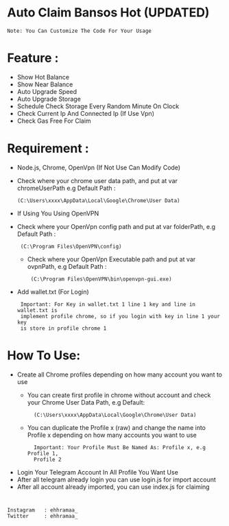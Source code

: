 # Auto Claim Bansos Hot (UPDATED)

    Note: You Can Customize The Code For Your Usage

# Feature : 
 <!-- - Show Near Balance -->
 - Show Hot Balance
 - Show Near Balance
 - Auto Upgrade Speed
 - Auto Upgrade Storage
 - Schedule Check Storage Every Random Minute On Clock
 - Check Current Ip And Connected Ip (If Use Vpn)
 - Check Gas Free For Claim

# Requirement : 
 - Node.js, Chrome, OpenVpn (If Not Use Can Modify Code)
 - Check where your chrome user data path, and put at var chromeUserPath e.g Default Path :

       (C:\Users\xxxx\AppData\Local\Google\Chrome\User Data)

- If Using You Using OpenVPN

- Check where your OpenVpn config path and put at var folderPath, e.g Default Path :
 
       (C:\Program Files\OpenVPN\config)

     - Check where your OpenVpn Executable path and put at var ovpnPath, e.g Default Path :

            (C:\Program Files\OpenVPN\bin\openvpn-gui.exe)

 - Add wallet.txt (For Login) 

        Important: For Key in wallet.txt 1 line 1 key and line in wallet.txt is 
        implement profile chrome, so if you login with key in line 1 your key 
        is store in profile chrome 1

# How To Use:
 - Create all Chrome profiles depending on how many account you want to use
    - You can create first profile in chrome without account and check your Chrome User Data Path, e.g Default: 

            (C:\Users\xxxx\AppData\Local\Google\Chrome\User Data) 
            
    - You can duplicate the Profile x (raw) and change the name into Profile x depending on how many accounts you want to use

            Important: Your Profile Must Be Named As: Profile x, e.g Profile 1, 
            Profile 2
    
- Login Your Telegram Account In All Profile You Want Use
- After all telegram already login you can use login.js for import account
- After all account already imported, you can use index.js for claiming
#

#
    Instagram   : ehhramaa_
    Twitter     : ehhramaa_
